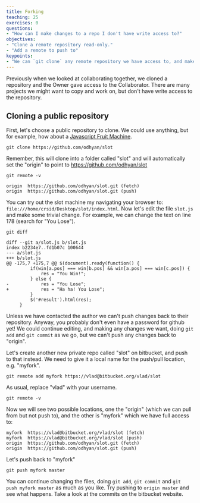 ```yaml
---
title: Forking
teaching: 25
exercises: 0
questions:
- "How can I make changes to a repo I don't have write access to?"
objectives:
- "Clone a remote repository read-only."
- "Add a remote to push to"
keypoints:
- "We can `git clone` any remote repository we have access to, and make our own online copy."
---
```


Previously when we looked at collaborating together, we cloned a repository and
the Owner gave access to the Collaborator. There are many projects we
might want to copy and work on, but don't have write access to the
repository.

## Cloning a public repository

First, let's choose a public repository to clone. We could use anything, but
for example, how about a [Javascript Fruit Machine](https://github.com/odhyan/slot).

~~~
git clone https://github.com/odhyan/slot
~~~

Remember, this will clone into a folder called "slot" and will automatically set the "origin" to point to https://github.com/odhyan/slot

~~~
git remote -v
~~~

~~~
origin	https://github.com/odhyan/slot.git (fetch)
origin	https://github.com/odhyan/slot.git (push)
~~~

You can try out the slot machine my navigating your browser to:
`file:///home/crsid/Desktop/slot/index.html`. Now let's edit the file
`slot.js` and make some trivial change. For example, we can change the
text on line 178 (search for "You Lose").

~~~
git diff
~~~

~~~
diff --git a/slot.js b/slot.js
index b2234e7..fd1b07c 100644
--- a/slot.js
+++ b/slot.js
@@ -175,7 +175,7 @@ $(document).ready(function() {
         if(win[a.pos] === win[b.pos] && win[a.pos] === win[c.pos]) {
             res = "You Win!";
         } else {
-            res = "You Lose";
+            res = "Ha ha! You Lose";
         }
         $('#result').html(res);
     }
~~~

Unless we have contacted the author we can't push changes back to
their repository. Anyway, you probably don't even have a password for
github yet! We could continue editing, and making any changes we
want, doing `git add` and `git commit` as we go, but we can't push any
changes back to "origin".

Let's create another new private repo called "slot" on bitbucket, and
push to that instead. We need to give it a local name for the
push/pull location, e.g. "myfork".

~~~
git remote add myfork https://vlad@bitbucket.org/vlad/slot
~~~

As usual, replace "vlad" with your username.

~~~
git remote -v
~~~

Now we will see two possible locations, one the "origin" (which we can
pull from but not push to), and the other is "myfork" which we have
full access to:

~~~
myfork	https://vlad@bitbucket.org/vlad/slot (fetch)
myfork	https://vlad@bitbucket.org/vlad/slot (push)
origin	https://github.com/odhyan/slot.git (fetch)
origin	https://github.com/odhyan/slot.git (push)
~~~

Let's push back to "myfork"

~~~
git push myfork master
~~~

You can continue changing the files, doing `git add`, `git commit` and
`git push myfork master` as much as you like. Try pushing to `origin
master` and see what happens. Take a look at the commits on the
bitbucket website.

